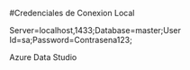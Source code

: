 #Credenciales de Conexion Local

Server=localhost,1433;Database=master;User Id=sa;Password=Contrasena123;

Azure Data Studio
